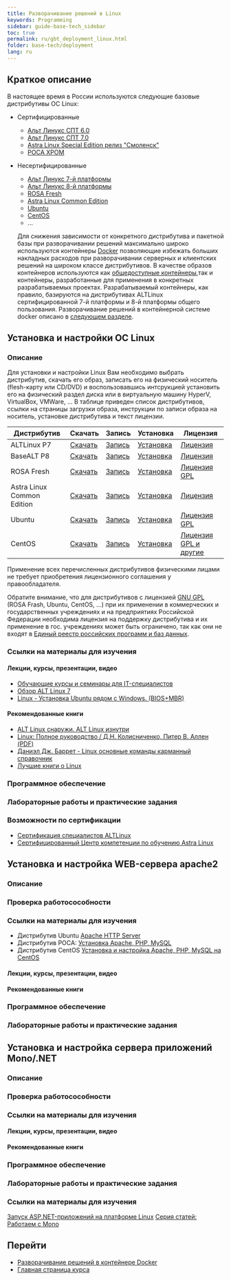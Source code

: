 ```yaml
---
title: Разворачивание решений в Linux
keywords: Programming
sidebar: guide-base-tech_sidebar
toc: true
permalink: ru/gbt_deployment_linux.html
folder: base-tech/deployment
lang: ru
---
```


## Краткое описание

В настоящее время в России используются следующие базовые дистрибутивы ОС Linux:

* Сертифицированные
  * [Альт Линукс СПТ 6.0](http://www.altlinux.ru/products/altlinux-spt-fstec/) 
  * [Альт Линукс СПТ 7.0](https://www.basealt.ru/products/alt-spt/)
  * [Astra Linux Special Edition релиз "Смоленск"](http://astralinux.com/smolensk.html)
  * [РОСА ХРОМ](https://www.rosalinux.ru/pocaxpom/)
* Несертифицированные
  * [Альт Линукс 7-й платформы](http://www.altlinux.ru/products/7th-platform/centaurus/)
  * [Альт Линукс 8-й платформы](https://www.basealt.ru/products/alt-server/)
  * [ROSA Fresh](https://www.rosalinux.ru/rosa-fresh/)
  * [Astra Linux Common Edition](http://www.astra-linux.com/products/module-positions.html)
  * [Ubuntu](http://ubuntu.ru/)
  * [CentOS](https://www.centos.org/)
  * ...
  
  Для снижения зависимости от конкретного дистрибутива и пакетной базы при разворачивании решений максимально широко используются контейнеры [Docker](https://www.docker.com/) позволяющие избежать больших накладных расходов при разворачивании серверных и клиентских решений на широком классе дистрибутивов.
  В качестве образов контейнеров используются как [общедоступные контейнеры](https://hub.docker.com/),так и контейнеры, разработанные для применения в конкретных разрабатываемых проектах. Разрабатываемый контейнеры, как правило, базируются на дистрибутивах ALTLinux сертифицированной 7-й платформы и 8-й платформы общего пользования. Разворачивание решений в контейнерной системе docker описано в [следующем разделе](gbt_deployment_docker.html). 
  
## Установка и настройки ОС Linux

### Описание
Для установки и настройки Linux Вам необходимо выбрать дистрибутив, скачать его образ, записать его на физический носитель (flesh-карту или CD/DVD) и воспользовавшись интсрукцией установить его на физический раздел диска или в виртуальную машину HyperV, VirtualBox, VMWare, ... В таблице приведен список дистрибутивов, ссылки на страницы загрузки образа, инструкции по записи образа на носитель, установке дистрибутива и текст лицензии.

Дистрибутив | Скачать | Запись | Установка | Лицензия
------------|---------|--------|-----------|---------
ALTLinux P7 | [Скачать](http://www.altlinux.ru/products/7th-platform/kdesktop/)| [Запись](https://www.altlinux.org/Write) | [Установка](https://docs.altlinux.org/ru-RU/kdesktop/7.0.5/html-single/kdesktop/index.html) | [Лицензия](http://www.altlinux.ru/products/7th-platform/kdesktop/kdesktop-license)
BaseALT P8 | [Скачать](https://www.basealt.ru/products/alt-workstation/) | [Запись](https://www.altlinux.org/Write) | [Установка](http://basealt.ru/static/Basealt_Desktop_Установка.pdf) | [Лицензия](https://www.basealt.ru/products/alt-workstation/license/) 
ROSA Fresh | [Скачать](http://mirror.yandex.ru/rosa/rosa2014.1/iso/ROSA.Fresh.R8/) | [Запись](http://wiki.rosalab.ru/ru/index.php/Установка_ROSA_Desktop) | [Установка](http://smotrisoft.ru/ustanovka-rosa-desktop-fresh/) | [Лицензия GPL](https://ru.wikipedia.org/wiki/GNU_General_Public_License#GPL_v2) 
Astra Linux Common Edition | [Скачать](http://astralinux.com/download-ce.html) | [Запись](http://astralinux.com//images/doc/AstraLinuxCE_install.pdf) | [Установка](http://astralinux.com/doc.html) | [Лицензия](http://astralinux.com/litsenzionnoe-soglashenie.html) 
Ubuntu | [Скачать](http://ubuntu.ru/get) | [Запись](http://help.ubuntu.ru/wiki/руководство_по_ubuntu_desktop_14_04/получение_ubuntu) | [Установка](http://help.ubuntu.ru/wiki/руководство_по_ubuntu_desktop_14_04/введение) | [Лицензия GPL](https://ru.wikipedia.org/wiki/GNU_General_Public_License#GPL_v2) 
CentOS | [Скачать](https://wiki.centos.org/Download) | [Запись](http://serveradmin.ru/ustanovka-centos-7/) | [Установка](http://serveradmin.ru/ustanovka-centos-7/) | [Лицензия GPL и другие](https://ru.wikipedia.org/wiki/GNU_General_Public_License#GPL_v2) 

Применение всех перечисленных дистрибутивов физическими лицами не требует приобретения лицензионного соглашения у правообладателя.

Обратите внимание, что для дистрибутивов с лицензией [GNU GPL](https://ru.wikipedia.org/wiki/GNU_General_Public_License#GPL_v2) (ROSA Frash, Ubuntu, CentOS, ...)  при их применении в коммерческих и государственных учреждениях и на предприятиях Российской Федерации необходима лицензия на поддержку дистрибутива и их применение в гос. учреждениях может быть ограничено, так как они не входят в  [Единый реестр российских программ и баз данных](https://reestr.minsvyaz.ru/reestr/?sort_by=date&sort=asc&class[]=54112&name=&owner_status=&owner_name=&set_filter=Y).





### Ссылки на материалы для изучения

#### Лекции, курсы, презентации, видео

* [Обучающие курсы и семинары для IT-специалистов](https://www.basealt.ru/courses/training/)
* [Обзор ALT Linux 7](https://www.youtube.com/watch?v=uQrwD-OR-V4)
* [Linux - Установка Ubuntu рядом с Windows. (BIOS+MBR) ](https://www.youtube.com/watch?annotation_id=annotation_3417824783&feature=iv&src_vid=nGfkdBR2VVo&v=OmMkAGuZxCE)

#### Рекомендованные книги

* [ALT Linux снаружи. ALT Linux изнутри](http://www.altlinux.ru/products/books/inside-outside/)
* [Linux: Полное руководство / Д.Н. Колисниченко, Питер В. Аллен (PDF)](http://www.softlabirint.ru/book/18371-linux-polnoe-rukovodstvo-dn-kolisnichenko-piter-v-allen-pdf.html)
* [Даниэл Дж. Баррет - Linux основные команды карманный справочник](http://www.proklondike.com/books/linux/barret-linux-osnovnye-komandy.html)
* [Лучшие книги о Linux](https://losst.ru/luchshie-knigi-o-linux)

### Программное обеспечение

### Лабораторные работы и практические задания

### Возможности по сертификации
* [Сертификация специалистов ALTLinux](http://www.altlinux.ru/partners/certified-specialist/)
* [Сертифицированный Центр компетенции по обучению Astra Linux](http://www.astralinux.com/uchebnyi/centr-obucheniya.html)


## Установка и настройка WEB-сервера apache2

### Описание

### Проверка работосособности

### Ссылки на материалы для изучения

* Дистрибутив Ubuntu [Apache HTTP Server](http://help.ubuntu.ru/wiki/apache2)
* Дистрибутив РОСА: [Установка Apache, PHP, MySQL ](http://wiki.rosalab.ru/ru/index.php/Установка_Apache,_PHP,_MySQL)
* Дистрибутив CentOS [Установка и настройка Apache, PHP, MySQL на CentOS](https://unixhost.pro/clientarea/knowledgebase/12/Ustanovka-i-nastrojka-Apache-PHP-MySQL-na-CentOS.html)

#### Лекции, курсы, презентации, видео



#### Рекомендованные книги

### Программное обеспечение

### Лабораторные работы и практические задания



## Установка и настройка сервера приложений Mono/.NET

### Описание

### Проверка работосособности

### Ссылки на материалы для изучения

#### Лекции, курсы, презентации, видео

#### Рекомендованные книги

### Программное обеспечение

### Лабораторные работы и практические задания

### Ссылки на материалы для изучения
[Запуск ASP.NET-приложений на платформе Linux](https://www.ibm.com/developerworks/ru/library/l-Mono_10/)
[Серия статей: Работаем с Mono](https://www.ibm.com/developerworks/ru/library/l-Mono_13/)


## Перейти
* [Разворачивание решений в контейнере Docker](gbt_deployment_docker.html)
* [Главная страница курса](gbt_landing-page.html)
